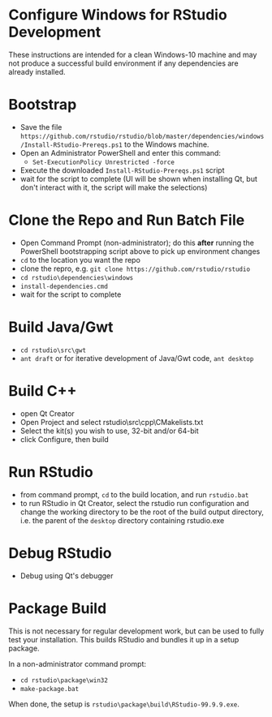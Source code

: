 Configure Windows for RStudio Development
=============================================================================

These instructions are intended for a clean Windows-10 machine and may not
produce a successful build environment if any dependencies are already 
installed.

Bootstrap
=============================================================================
- Save the file `https://github.com/rstudio/rstudio/blob/master/dependencies/windows/Install-RStudio-Prereqs.ps1` to the Windows machine. 
- Open an Administrator PowerShell and enter this command:
    - `Set-ExecutionPolicy Unrestricted -force`
- Execute the downloaded `Install-RStudio-Prereqs.ps1` script 
- wait for the script to complete (UI will be shown when installing Qt, but
don't interact with it, the script will make the selections)

Clone the Repo and Run Batch File
=============================================================================
- Open Command Prompt (non-administrator); do this **after** running the 
PowerShell bootstrapping script above to pick up environment changes
- `cd` to the location you want the repo
- clone the repro, e.g. `git clone https://github.com/rstudio/rstudio`
- `cd rstudio\dependencies\windows`
- `install-dependencies.cmd`
- wait for the script to complete

Build Java/Gwt
=============================================================================
- `cd rstudio\src\gwt`
- `ant draft` or for iterative development of Java/Gwt code, `ant desktop`

Build C++
=============================================================================
- open Qt Creator
- Open Project and select rstudio\src\cpp\CMakelists.txt
- Select the kit(s) you wish to use, 32-bit and/or 64-bit
- click Configure, then build

Run RStudio
=============================================================================
- from command prompt, `cd` to the build location, and run `rstudio.bat`
- to run RStudio in Qt Creator, select the rstudio run configuration and
change the working directory to be the root of the build output directory,
i.e. the parent of the `desktop` directory containing rstudio.exe 

Debug RStudio
=============================================================================
- Debug using Qt's debugger

Package Build
=============================================================================
This is not necessary for regular development work, but can be used to fully 
test your installation. This builds RStudio and bundles it up in a setup package.

In a non-administrator command prompt:
- `cd rstudio\package\win32`
- `make-package.bat`

When done, the setup is `rstudio\package\build\RStudio-99.9.9.exe`.

